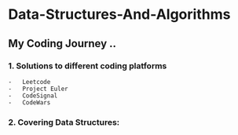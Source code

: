 #   Data-Structures-And-Algorithms

##  My Coding Journey ..

### 1. Solutions to different coding platforms
    -   Leetcode
    -   Project Euler
    -   CodeSignal
    -   CodeWars
### 2.  Covering Data Structures:
    